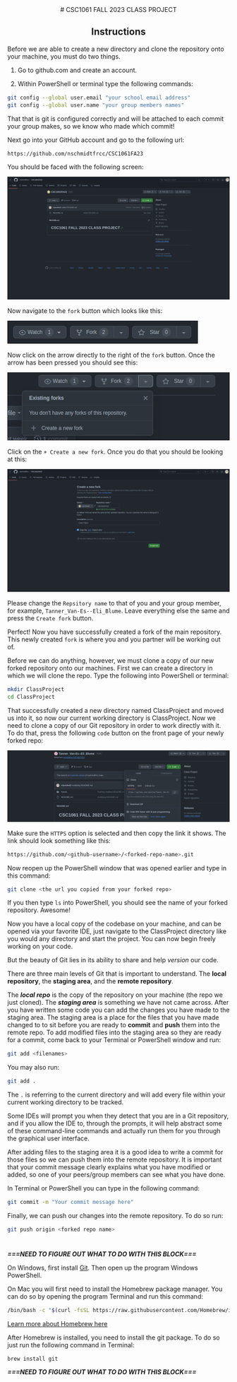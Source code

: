 <div align="center">
# CSC1061 FALL 2023 CLASS PROJECT

## Instructions
</div>

Before we are able to create a new directory and clone the repository onto your machine, you must do two things.

1. Go to github.com and create an account.

2. Within PowerShell or terminal type the following commands:

```bash
git config --global user.email "your school email address"
git config --global user.name "your group members names"
```

That that is git is configured correctly and will be attached to each commit your group makes, so we know who made which commit!

Next go into your GitHub account and go to the following url:

```
https://github.com/nschmidtfrcc/CSC1061FA23
```

You should be faced with the following screen:

![CSC git screen](./Assets/csc1061-git-full-window.png)

Now navigate to the `fork` button which looks like this:

![CSC fork button](./Assets/csc-git-fork-button.png)

Now click on the arrow directly to the right of the `fork` button. Once the arrow has been pressed you should see this:

![CSC fork button pushed](./Assets/csc-fork-button-pressed.png)

Click on the `+ Create a new fork`. Once you do that you should be looking at this:

![fork screen](./Assets/fork-screen.png)

Please change the `Repsitory name` to that of you and your group member, for example, `Tanner_Van-Es--Eli_Blume`. Leave everything else the same and press the `Create fork` button.

Perfect! Now you have successfully created a fork of the main repository. This newly created `fork` is where you and you partner will be working out of.

Before we can do anything, however, we must clone a copy of our new forked repository onto our machines. First we can create a directory in which we will clone the repo. Type the following into PowerShell or terminal:

```bash
mkdir ClassProject
cd ClassProject
```

That successfully created a new directory named ClassProject and moved us into it, so now our current working directory is ClassProject. Now we need to clone a copy of our Git repository in order to work directly with it. To do that, press the following `code` button on the front page of your newly forked repo:

![code button](./Assets/code-button-clone.png)

Make sure the `HTTPS` option is selected and then copy the link it shows. The link should look something like this: 

```bash
https://github.com/<github-username>/<forked-repo-name>.git
```

Now reopen up the PowerShell window that was opened earlier and type in this command:

```bash
git clone <the url you copied from your forked repo>
```

If you then type `ls` into PowerShell, you should see the name of your forked repository. Awesome!

Now you have a local copy of the codebase on your machine, and can be opened via your favorite IDE, just navigate to the ClassProject directory like you would any directory and start the project. You can now begin freely working on your code.

But the beauty of Git lies in its ability to share and help *version* our code.

There are three main levels of Git that is important to understand. The **local repository**, the **staging area**, and the **remote repository**.

The ***local repo*** is the copy of the repository on your machine (the repo we just cloned). The ***staging area*** is something we have not came across. After you have written some code you can add the changes you have made to the staging area. The staging area is a place for the files that you have made changed to to sit before you are ready to **commit** and **push** them into the remote repo. To add modified files into the staging area so they are ready for a commit, come back to your Terminal or PowerShell window and run:

```bash
git add <filenames>
```

You may also run:

```bash
git add .
```

The `.` is referring to the current directory and will add every file within your current working directory to be tracked.

Some IDEs will prompt you when they detect that you are in a Git repository, and if you allow the IDE to, through the prompts, it will help abstract some of these command-line commands and actually run them for you through the graphical user interface.

After adding files to the staging area it is a good idea to write a commit for those files so we can push them into the remote repository. It is important that your commit message clearly explains what you have modified or added, so one of your peers/group members can see what you have done.

In Terminal or PowerShell you can type in the following command:

```bash
git commit -m "Your commit message here"
```

Finally, we can push our changes into the remote repository. To do so run:

```bash
git push origin <forked repo name>
```

# 

***===NEED TO FIGURE OUT WHAT TO DO WITH THIS BLOCK===***

On Windows, first install [Git](https://git-scm.com/download/win). Then open up the program Windows PowerShell.

On Mac you will first need to install the Homebrew package manager. You can do so by opening the program Terminal and run this command:

```bash
/bin/bash -c "$(curl -fsSL https://raw.githubusercontent.com/Homebrew/install/HEAD/install.sh)"
```

[Learn more about Homebrew here](https://brew.sh/)

After Homebrew is installed, you need to install the git package. To do so just run the following command in Terminal:

```homebrew
brew install git
```

***===NEED TO FIGURE OUT WHAT TO DO WITH THIS BLOCK===***
